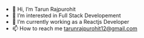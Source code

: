 - 👋 Hi, I’m Tarun Rajpurohit
- 👀 I’m interested in Full Stack Developement
- 🌱 I’m currently working as a Reactjs Developer
- 📫 How to reach me tarunrajpurohit12@gmail.com

